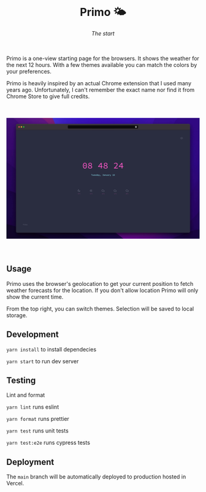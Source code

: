 <div align="center">
    <br/>
    <h1>Primo 🌤</h1>
    <i>The start</i>
    <br/>
</div>

<br/>
<br/>

Primo is a one-view starting page for the browsers. It shows the weather for the next 12 hours.
With a few themes available you can match the colors by your preferences.

Primo is heavily inspired by an actual Chrome extension that I used many years ago.
Unfortunately, I can't remember the exact name nor find it from Chrome Store to give
full credits.

<br/>
<br/>

<div align="center">
    <img src="./docs/primo.jpg" alt="Example view of the app" />
</div>

<br/>
<br/>

## Usage

Primo uses the browser's geolocation to get your current position to fetch weather forecasts
for the location. If you don't allow location Primo will only show the current time.

From the top right, you can switch themes. Selection will be saved to local storage.

## Development

`yarn install` to install dependecies

`yarn start` to run dev server

## Testing

Lint and format

`yarn lint` runs eslint

`yarn format` runs prettier

`yarn test` runs unit tests

`yarn test:e2e` runs cypress tests

## Deployment

The `main` branch will be automatically deployed to production hosted in Vercel.
